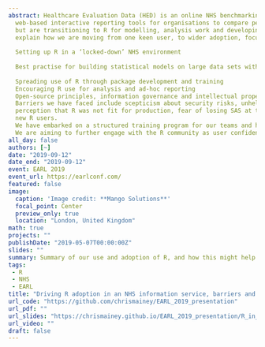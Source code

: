 ```yaml
---
abstract: Healthcare Evaluation Data (HED) is an online NHS benchmarking using national data. We provide
  web-based interactive reporting tools for organisations to compare performance, featuring various statistical   modelling approaches and live manipulation of large datasets. We have relied on SAS for many of our models,
  but are transitioning to R for modelling, analysis work and developing support material.  This talk will
  explain how we are moving from one keen user, to wider adoption, focussing on
  
  Setting up R in a ‘locked-down’ NHS environment
  
  Best practise for building statistical models on large data sets with limited hardware
  
  Spreading use of R through package development and training
  Encouraging R use for analysis and ad-hoc reporting
  Open-source principles, information governance and intellectual property
  Barriers we have faced include scepticism about security risks, unhelpful hardware and network settings, a
  perception that R was not fit for production, fear of losing SAS at the ‘standard,’ and the learning curve for
  new R users.
  We have embarked on a structured training program for our teams and have set up a local R user group.
  We are aiming to further engage with the R community as user confidence grows.
all_day: false
authors: [~]
date: "2019-09-12"
date_end: "2019-09-12"
event: EARL 2019
event_url: https://earlconf.com/
featured: false
image:
  caption: 'Image credit: **Mango Solutions**'
  focal_point: Center
  preview_only: true
  location: "London, United Kingdom"
math: true
projects: ""
publishDate: "2019-05-07T00:00:00Z"
slides: ""
summary: Summary of our use and adoption of R, and how this might help other organisations.
tags: 
 - R
 - NHS
 - EARL
title: "Driving R adoption in an NHS information service, barriers and solutions"
url_code: "https://github.com/chrismainey/EARL_2019_presentation"
url_pdf: ""
url_slides: "https://chrismainey.github.io/EARL_2019_presentation/R_in_an_NHSTrust.html#1"
url_video: ""
draft: false
---
```

